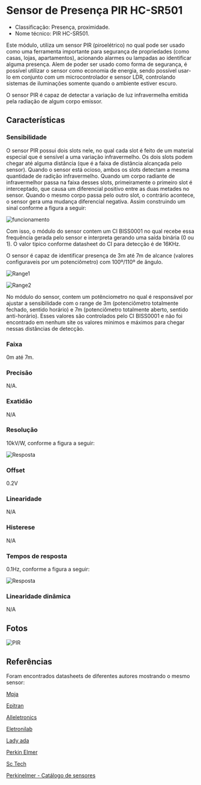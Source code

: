 # Sensor de Presença PIR HC-SR501

- Classificação: Presença, proximidade.
- Nome técnico: PIR HC-SR501.

Este módulo, utiliza um sensor PIR (piroelétrico) no qual pode ser usado como uma ferramenta importante para segurança de propriedades (como casas, lojas, apartamentos), acionando alarmes ou lampadas ao identificar alguma presença. Alem de poder ser usado como forma de segurança, é possível utilizar o sensor como economia de energia, sendo possível usar-lo em conjunto com um microcontrolador e sensor LDR, controlando sistemas de iluminações somente quando o ambiente estiver escuro.

O sensor PIR é capaz de detectar a variação de luz infravermelha emitida pela radiação de algum corpo emissor.

## Características

### Sensibilidade

O sensor PIR possui dois slots nele, no qual cada slot é feito de um material especial que é sensível a uma variação infravermelho. Os dois slots podem chegar até alguma distância (que é a faixa de distância alcançada pelo sensor). Quando o sensor está ocioso, ambos os slots detectam a mesma quantidade de radição infravermelho. Quando um corpo radiante de infravermelhor passa na faixa desses slots, primeiramente o primeiro slot é interceptado, que causa um diferencial positivo entre as duas metades no sensor. Quando o mesmo corpo passa pelo outro slot, o contrário acontece, o sensor gera uma mudança diferencial negativa. Assim construindo um sinal conforme a figura a seguir:

![funcionamento](imgs/funcionamento.JPG)

Com isso, o módulo do sensor contem um CI BISS0001 no qual recebe essa frequência gerada pelo sensor e interpreta gerando uma saída binária (0 ou 1). O valor tipico conforme datasheet do CI para detecção é de 16KHz. 

O sensor é capaz de identificar presença de 3m até 7m de alcance (valores configuraveis por um potenciômetro) com 100º/110º de ângulo.

![Range1](imgs/range.JPG)

![Range2](imgs/range2.JPG)

No módulo do sensor, contem um potênciometro no qual é responsável por ajustar a sensibilidade com o range de 3m (potenciômetro totalmente fechado, sentido horário) e 7m (potenciômetro totalmente aberto, sentido anti-horário). Esses valores são controlados pelo CI BISS0001 e não foi encontrado em nenhum site os valores minimos e máximos para chegar nessas distâncias de detecção.

### Faixa

0m até 7m.

### Precisão

N/A.

### Exatidão

N/A

### Resolução

10kV/W, conforme a figura a seguir:

![Resposta](imgs/response.JPG)

### Offset

0.2V

### Linearidade

N/A

### Histerese

N/A

### Tempos de resposta

0.1Hz, conforme a figura a seguir:

![Resposta](imgs/response.JPG)

### Linearidade dinâmica

N/A

## Fotos

![PIR](imgs/pir.jpg)

## Referências

Foram encontrados datasheets de diferentes autores mostrando o mesmo sensor:

[Mpja](https://www.mpja.com/download/31227sc.pdf)

[Epitran](https://www.epitran.it/ebayDrive/datasheet/44.pdf)

[Alleletronics](https://www.allelectronics.com/mas_assets/media/allelectronics2018/spec/PIR-7.pdf)

[Eletronilab](https://electronilab.co/wp-content/uploads/2013/12/HC-SR501.pdf)

[Lady ada](https://cdn-learn.adafruit.com/downloads/pdf/pir-passive-infrared-proximity-motion-sensor.pdf)

[Perkin Elmer](http://pdf.datasheetcatalog.com/datasheet/perkinelmer/LHI778.pdf)

[Sc Tech](https://win.adrirobot.it/datasheet/speciali/pdf/BISS0001.pdf)

[Perkinelmer - Catálogo de sensores](https://www.perkinelmer.com/PDFs/Downloads/CAT_SensorsAndEmittersInfraredSensing.pdf)

